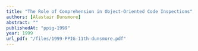 ```yaml
---
title: "The Role of Comprehension in Object-Oriented Code Inspections"
authors: [Alastair Dunsmore]
abstract: ""
publishedAt: "ppig-1999"
year: 1999
url_pdf: "/files/1999-PPIG-11th-dunsmore.pdf"
---
```

